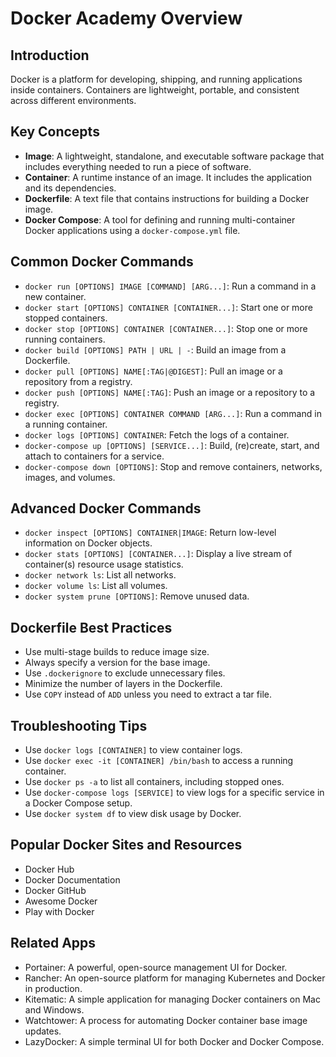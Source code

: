 # Docker Academy Overview

## Introduction
Docker is a platform for developing, shipping, and running applications inside containers. Containers are lightweight, portable, and consistent across different environments.

## Key Concepts
- **Image**: A lightweight, standalone, and executable software package that includes everything needed to run a piece of software.
- **Container**: A runtime instance of an image. It includes the application and its dependencies.
- **Dockerfile**: A text file that contains instructions for building a Docker image.
- **Docker Compose**: A tool for defining and running multi-container Docker applications using a `docker-compose.yml` file.

## Common Docker Commands
- `docker run [OPTIONS] IMAGE [COMMAND] [ARG...]`: Run a command in a new container.
- `docker start [OPTIONS] CONTAINER [CONTAINER...]`: Start one or more stopped containers.
- `docker stop [OPTIONS] CONTAINER [CONTAINER...]`: Stop one or more running containers.
- `docker build [OPTIONS] PATH | URL | -`: Build an image from a Dockerfile.
- `docker pull [OPTIONS] NAME[:TAG|@DIGEST]`: Pull an image or a repository from a registry.
- `docker push [OPTIONS] NAME[:TAG]`: Push an image or a repository to a registry.
- `docker exec [OPTIONS] CONTAINER COMMAND [ARG...]`: Run a command in a running container.
- `docker logs [OPTIONS] CONTAINER`: Fetch the logs of a container.
- `docker-compose up [OPTIONS] [SERVICE...]`: Build, (re)create, start, and attach to containers for a service.
- `docker-compose down [OPTIONS]`: Stop and remove containers, networks, images, and volumes.

## Advanced Docker Commands
- `docker inspect [OPTIONS] CONTAINER|IMAGE`: Return low-level information on Docker objects.
- `docker stats [OPTIONS] [CONTAINER...]`: Display a live stream of container(s) resource usage statistics.
- `docker network ls`: List all networks.
- `docker volume ls`: List all volumes.
- `docker system prune [OPTIONS]`: Remove unused data.

## Dockerfile Best Practices
- Use multi-stage builds to reduce image size.
- Always specify a version for the base image.
- Use `.dockerignore` to exclude unnecessary files.
- Minimize the number of layers in the Dockerfile.
- Use `COPY` instead of `ADD` unless you need to extract a tar file.

## Troubleshooting Tips
- Use `docker logs [CONTAINER]` to view container logs.
- Use `docker exec -it [CONTAINER] /bin/bash` to access a running container.
- Use `docker ps -a` to list all containers, including stopped ones.
- Use `docker-compose logs [SERVICE]` to view logs for a specific service in a Docker Compose setup.
- Use `docker system df` to view disk usage by Docker.

## Popular Docker Sites and Resources
- Docker Hub
- Docker Documentation
- Docker GitHub
- Awesome Docker
- Play with Docker

## Related Apps
- Portainer: A powerful, open-source management UI for Docker.
- Rancher: An open-source platform for managing Kubernetes and Docker in production.
- Kitematic: A simple application for managing Docker containers on Mac and Windows.
- Watchtower: A process for automating Docker container base image updates.
- LazyDocker: A simple terminal UI for both Docker and Docker Compose.
